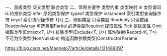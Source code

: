 一、高级类型
       交叉类型 
       联合类型
二、常用关键字
       类型约束
       类型映射 in 
       类型谓词 is
       待推断类型 infer
       原始类型保护 typeof
       类型保护 instanceof 
       索引类型查询操作符 keyof
       索引访问操作符 T[k]
三、映射类型
       只读类型 Readonly<T>
       只读数组 ReadonlyArray<T>
       可选类型Partial<T>
       必选类型Required<T>
       提取属性 Pick<T>
       排除属性 Omit<T>
       摘取类型(Extract<T, U>)
       排除类型(Exclude<T, U>)
       属性映射(Record<K, T>)
       不可为空类型(NonNullable<T>)
       构造函数参数类型(ConstructorParame
 
 https://blog.csdn.net/Magneto7/article/details/121489097